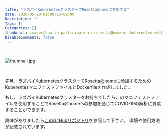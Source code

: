 ```yaml
---
title: "ラズパイKubernetesクラスターでRosetta@homeに参加する"
date: 2020-05-20T01:08:13+09:00
Description: ""
Tags: []
Categories: []
thumbnail: images/how-to-participate-in-rosetta@home-on-kubernetes-with-raspberry-pi/thumbnail.jpg
DisableComments: false
---
```


&nbsp;

![thumnail.jpg](/images/how-to-participate-in-rosetta@home-on-kubernetes-with-raspberry-pi/thumbnail.jpg)

&nbsp;

先月、ラズパイKubernetesクラスターでRosetta@homeに参加するためのKuberentesマニフェストファイルとDockerfileを作成しました。

もし、ラズパイKubernetesクラスターをお持ちでしたらこのマニフェストファイルを使用することでRosetta@homeへの参加を通じてCOVID-19の解析に貢献することができます。

興味がありましたら[このGitHubリポジトリ](https://github.com/izewfktvy533zjmn/raspi-k8s-rah)を参照して下さい。
環境や使用方法が記載されています。

&nbsp;
